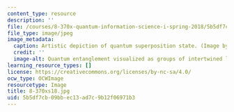 ```yaml
---
content_type: resource
description: ''
file: /courses/8-370x-quantum-information-science-i-spring-2018/5b5df7cb09bbec13ad7c9b12f06971b3_8-370xs18.jpg
file_type: image/jpeg
image_metadata:
  caption: Artistic depiction of quantum superposition state. (Image by Isaac Chuang.)
  credit: ''
  image-alt: Quantum entanglement visualized as groups of intertwined lines.
learning_resource_types: []
license: https://creativecommons.org/licenses/by-nc-sa/4.0/
ocw_type: OCWImage
resourcetype: Image
title: 8-370xs18.jpg
uid: 5b5df7cb-09bb-ec13-ad7c-9b12f06971b3
---
```

